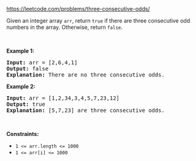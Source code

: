 https://leetcode.com/problems/three-consecutive-odds/

<div>Given an integer array <code>arr</code>, return <code>true</code>&nbsp;if there are three consecutive odd numbers in the array. Otherwise, return&nbsp;<code>false</code>.
<p>&nbsp;</p>
<p><strong>Example 1:</strong></p>

<pre><strong>Input:</strong> arr = [2,6,4,1]
<strong>Output:</strong> false
<b>Explanation:</b> There are no three consecutive odds.
</pre>

<p><strong>Example 2:</strong></p>

<pre><strong>Input:</strong> arr = [1,2,34,3,4,5,7,23,12]
<strong>Output:</strong> true
<b>Explanation:</b> [5,7,23] are three consecutive odds.
</pre>

<p>&nbsp;</p>
<p><strong>Constraints:</strong></p>

<ul>
	<li><code>1 &lt;= arr.length &lt;= 1000</code></li>
	<li><code>1 &lt;= arr[i] &lt;= 1000</code></li>
</ul>
</div>